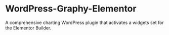 # WordPress-Graphy-Elementor
A comprehensive charting WordPress plugin that activates a widgets set for the Elementor Builder.
